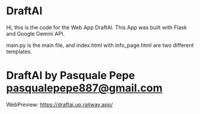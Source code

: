 # DraftAI
Hi,
this is the code for the Web App DraftAI.
This App was built with Flask and Google Gemini API.

main.py is the main file, and index.html with info_page.html are two different templates. 

# DraftAI by Pasquale Pepe pasqualepepe887@gmail.com

WebPreview: https://draftai.up.railway.app/

